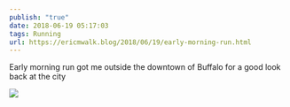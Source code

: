 ```yaml
---
publish: "true"
date: 2018-06-19 05:17:03
tags: Running
url: https://ericmwalk.blog/2018/06/19/early-morning-run.html
---
```


Early morning run got me outside the downtown of Buffalo for a good look back at the city

![](https://ericmwalk.blog/uploads/2022/75f3370603.jpg)